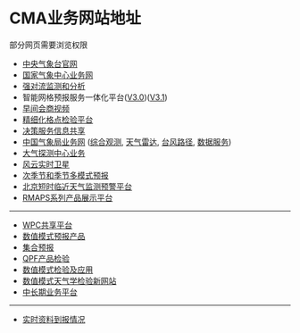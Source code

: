 # CMA业务网站地址

部分网页需要浏览权限

* [中央气象台官网](http://www.nmc.gov.cn/)
* [国家气象中心业务网](http://10.1.64.146/npt/)
* [强对流监测和分析](http://10.20.67.111/#)
* 智能网格预报服务一体化平台([V3.0](http://10.1.64.146/nwfd/))([V3.1](http://10.28.30.189:8080/nwfd/))
* [早间会商视频](http://10.10.33.210:82/Index.aspx)
* [精细化格点检验平台](http://10.1.64.146/npt/product/iframe/58306)
* [决策服务信息共享](http://10.1.64.187/jcxt/home?mid=m1)
* [中国气象局业务网](http://idata.cma/idata/) ([综合观测](http://10.1.64.154/webGis/gis), [天气雷达](http://idata.cma/radar3/), [台风路径](http://idata.cma/idata/web/typhoon/index), [数据服务](http://10.1.64.154/idata/web/data/index))
* [大气探测中心业务](http://www.cmamoc.cn/)
* [风云实时卫星](http://10.24.34.188:8080/)
* [次季节和季节多模式预报](http://10.1.64.154/s2s/)
* [北京短时临近天气监测预警平台](http://10.224.97.37/flood_new/smart_vips/)
* [RMAPS系列产品展示平台](http://10.224.97.146/#/rmapsst)

----

* [WPC共享平台](http://thredds.cma.gov.cn/repository/entry/show)
* [数值模式预报产品](http://10.28.17.59/showpic2/)
* [集合预报](http://10.20.90.102:8080/repository)
* [QPF产品检验](http://10.1.64.146/nvs/index2.jsp?mid=500)
* [数值模式检验及应用](http://10.28.17.26:8080/newrepository/entry/show)
* [数值模式天气学检验新网站](http://10.28.17.143/weatherRoom2/index.html#/roll)
* [中长期业务平台](http://10.1.64.146/mtf/#/numberModel)

----

* [实时资料到报情况](http://idata.cma/DataIntegrity/a/di/DiIndex)
